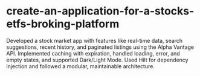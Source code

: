 # create-an-application-for-a-stocks-etfs-broking-platform
Developed a stock market app with features like real-time data, search suggestions, recent history, and paginated listings using the Alpha Vantage API. Implemented caching with expiration, handled loading, error, and empty states, and supported Dark/Light Mode. Used Hilt for dependency injection and followed a modular, maintainable architecture. 
